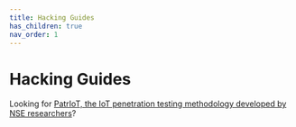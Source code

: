 ```yaml
---
title: Hacking Guides
has_children: true
nav_order: 1
---
```


# Hacking Guides

Looking for [PatrIoT, the IoT penetration testing methodology developed by NSE researchers](../resources/PatrIoT.pdf)?